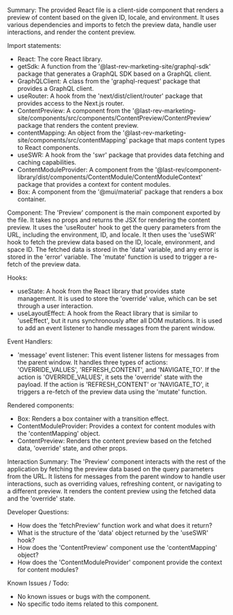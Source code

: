 Summary:
The provided React file is a client-side component that renders a preview of content based on the given ID, locale, and environment. It uses various dependencies and imports to fetch the preview data, handle user interactions, and render the content preview.

Import statements:
- React: The core React library.
- getSdk: A function from the '@last-rev-marketing-site/graphql-sdk' package that generates a GraphQL SDK based on a GraphQL client.
- GraphQLClient: A class from the 'graphql-request' package that provides a GraphQL client.
- useRouter: A hook from the 'next/dist/client/router' package that provides access to the Next.js router.
- ContentPreview: A component from the '@last-rev-marketing-site/components/src/components/ContentPreview/ContentPreview' package that renders the content preview.
- contentMapping: An object from the '@last-rev-marketing-site/components/src/contentMapping' package that maps content types to React components.
- useSWR: A hook from the 'swr' package that provides data fetching and caching capabilities.
- ContentModuleProvider: A component from the '@last-rev/component-library/dist/components/ContentModule/ContentModuleContext' package that provides a context for content modules.
- Box: A component from the '@mui/material' package that renders a box container.

Component:
The 'Preview' component is the main component exported by the file. It takes no props and returns the JSX for rendering the content preview. It uses the 'useRouter' hook to get the query parameters from the URL, including the environment, ID, and locale. It then uses the 'useSWR' hook to fetch the preview data based on the ID, locale, environment, and space ID. The fetched data is stored in the 'data' variable, and any error is stored in the 'error' variable. The 'mutate' function is used to trigger a re-fetch of the preview data.

Hooks:
- useState: A hook from the React library that provides state management. It is used to store the 'override' value, which can be set through a user interaction.
- useLayoutEffect: A hook from the React library that is similar to 'useEffect', but it runs synchronously after all DOM mutations. It is used to add an event listener to handle messages from the parent window.

Event Handlers:
- 'message' event listener: This event listener listens for messages from the parent window. It handles three types of actions: 'OVERRIDE_VALUES', 'REFRESH_CONTENT', and 'NAVIGATE_TO'. If the action is 'OVERRIDE_VALUES', it sets the 'override' state with the payload. If the action is 'REFRESH_CONTENT' or 'NAVIGATE_TO', it triggers a re-fetch of the preview data using the 'mutate' function.

Rendered components:
- Box: Renders a box container with a transition effect.
- ContentModuleProvider: Provides a context for content modules with the 'contentMapping' object.
- ContentPreview: Renders the content preview based on the fetched data, 'override' state, and other props.

Interaction Summary:
The 'Preview' component interacts with the rest of the application by fetching the preview data based on the query parameters from the URL. It listens for messages from the parent window to handle user interactions, such as overriding values, refreshing content, or navigating to a different preview. It renders the content preview using the fetched data and the 'override' state.

Developer Questions:
- How does the 'fetchPreview' function work and what does it return?
- What is the structure of the 'data' object returned by the 'useSWR' hook?
- How does the 'ContentPreview' component use the 'contentMapping' object?
- How does the 'ContentModuleProvider' component provide the context for content modules?

Known Issues / Todo:
- No known issues or bugs with the component.
- No specific todo items related to this component.